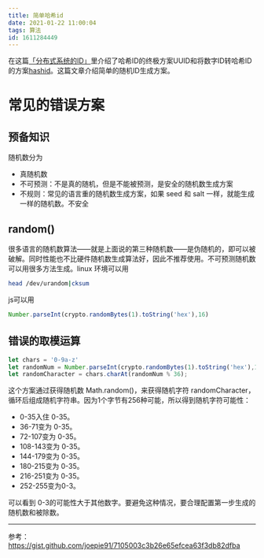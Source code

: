 ```yaml
---
title: 简单哈希id
date: 2021-01-22 11:00:04
tags: 算法
id: 1611284449
---
```

在这篇[「分布式系统的ID」](/posts/1553830839)里介绍了哈希ID的终极方案UUID和将数字ID转哈希ID的方案[hashid](https://hashids.org/)。这篇文章介绍简单的随机ID生成方案。

# 常见的错误方案
## 预备知识
随机数分为
- 真随机数
- 不可预测：不是真的随机，但是不能被预测，是安全的随机数生成方案
- 不规则：常见的语言重的随机数生成方案，如果 seed 和 salt 一样，就能生成一样的随机数。不安全

## random()
很多语言的随机数算法——就是上面说的第三种随机数——是伪随机的，即可以被破解。同时性能也不比硬件随机数生成算法好，因此不推荐使用。不可预测随机数可以用很多方法生成。linux 环境可以用
```sh
head /dev/urandom|cksum
```

js可以用
```js
Number.parseInt(crypto.randomBytes(1).toString('hex'),16)
```

## 错误的取模运算
```js
let chars = '0-9a-z'
let randomNum = Number.parseInt(crypto.randomBytes(1).toString('hex'),16)//1个字节
let randomCharacter = chars.charAt(randomNum % 36);
```
这个方案通过获得随机数 Math.random()，来获得随机字符 randomCharacter，循环后组成随机字符串。因为1个字节有256种可能，所以得到随机字符可能性：
- 0-35入住 0-35。
- 36-71变为 0-35。
- 72-107变为 0-35。
- 108-143变为 0-35。
- 144-179变为 0-35。
- 180-215变为 0-35。
- 216-251变为 0-35。
- 252-255变为0-3。

可以看到 0-3的可能性大于其他数字。要避免这种情况，要合理配置第一步生成的随机数和被除数。



-------------------------------------
参考：  
https://gist.github.com/joepie91/7105003c3b26e65efcea63f3db82dfba